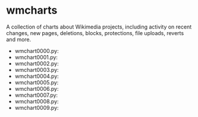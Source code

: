 wmcharts
========

A collection of charts about Wikimedia projects, including activity on recent changes, new pages, deletions, blocks, protections, file uploads, reverts and more. 

* wmchart0000.py:
* wmchart0001.py:
* wmchart0002.py:
* wmchart0003.py:
* wmchart0004.py:
* wmchart0005.py:
* wmchart0006.py:
* wmchart0007.py:
* wmchart0008.py:
* wmchart0009.py:
